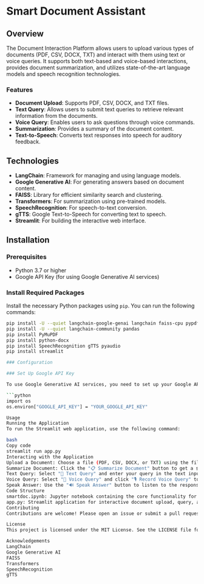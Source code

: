 # Smart Document Assistant

## Overview

The Document Interaction Platform allows users to upload various types of documents (PDF, CSV, DOCX, TXT) and interact with them using text or voice queries. It supports both text-based and voice-based interactions, provides document summarization, and utilizes state-of-the-art language models and speech recognition technologies.

### Features
- **Document Upload**: Supports PDF, CSV, DOCX, and TXT files.
- **Text Query**: Allows users to submit text queries to retrieve relevant information from the documents.
- **Voice Query**: Enables users to ask questions through voice commands.
- **Summarization**: Provides a summary of the document content.
- **Text-to-Speech**: Converts text responses into speech for auditory feedback.

## Technologies

- **LangChain**: Framework for managing and using language models.
- **Google Generative AI**: For generating answers based on document content.
- **FAISS**: Library for efficient similarity search and clustering.
- **Transformers**: For summarization using pre-trained models.
- **SpeechRecognition**: For speech-to-text conversion.
- **gTTS**: Google Text-to-Speech for converting text to speech.
- **Streamlit**: For building the interactive web interface.

## Installation

### Prerequisites

- Python 3.7 or higher
- Google API Key (for using Google Generative AI services)

### Install Required Packages

Install the necessary Python packages using `pip`. You can run the following commands:

```bash
pip install -U --quiet langchain-google-genai langchain faiss-cpu pypdf sentence-transformers
pip install -U --quiet langchain-community pandas
pip install PyMuPDF
pip install python-docx
pip install SpeechRecognition gTTS pyaudio
pip install streamlit

### Configuration

### Set Up Google API Key

To use Google Generative AI services, you need to set up your Google API key. Replace `"YOUR_GOOGLE_API_KEY"` in the code snippet below with your actual API key.

```python
import os
os.environ["GOOGLE_API_KEY"] = "YOUR_GOOGLE_API_KEY"

Usage
Running the Application
To run the Streamlit web application, use the following command:

bash
Copy code
streamlit run app.py
Interacting with the Application
Upload a Document: Choose a file (PDF, CSV, DOCX, or TXT) using the file uploader.
Summarize Document: Click the "📋 Summarize Document" button to get a summary of the document.
Text Query: Select "📝 Text Query" and enter your query in the text input field.
Voice Query: Select "🎤 Voice Query" and click "🎙️ Record Voice Query" to ask questions using your voice.
Speak Answer: Use the "🔊 Speak Answer" button to listen to the response.
Code Structure
smartdoc.ipynb: Jupyter notebook containing the core functionality for document processing, querying, and summarization.
app.py: Streamlit application for interactive document upload, query, and summarization.
Contributing
Contributions are welcome! Please open an issue or submit a pull request if you have suggestions or improvements.

License
This project is licensed under the MIT License. See the LICENSE file for details.

Acknowledgements
LangChain
Google Generative AI
FAISS
Transformers
SpeechRecognition
gTTS
